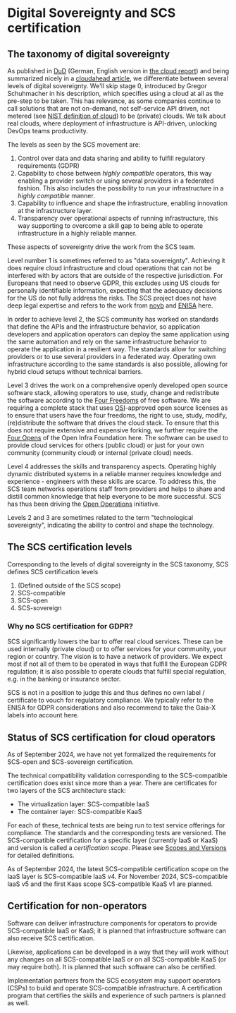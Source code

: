 # Digital Sovereignty and SCS certification

## The taxonomy of digital sovereignty

As published in [DuD](https://rdcu.be/cWdBJ) (German, English version in
[the cloud report](https://the-report.cloud/why-digital-sovereignty-is-more-than-mere-legal-compliance/))
and being summarized nicely in a [cloudahead article](https://www.cloudahead.de/der-freiheitskampf-des-sovereign-cloud-stacks),
we differentiate between several levels of digital sovereignty.
We'll skip stage 0, introduced by Gregor Schuhmacher in his description, which
specifies using a cloud at all as the pre-step to be taken. This has relevance,
as some companies continue to call solutions that are not on-demand, not
self-service API driven, not metered
(see [NIST definition of cloud](https://nvlpubs.nist.gov/nistpubs/legacy/sp/nistspecialpublication800-145.pdf))
to be (private) clouds. We talk about real clouds, where deployment of infrastructure
is API-driven, unlocking DevOps teams productivity.

The levels as seen by the SCS movement are:

1. Control over data and data sharing and ability to fulfill regulatory requirements (GDPR)
2. Capability to chose between *highly compatible* operators, this way enabling a provider
   switch or using several providers in a federated fashion. This also includes the
   possibility to run your infrastructure in a *highly compatible* manner.
3. Capability to influence and shape the infrastructure, enabling innovation at the
   infrastructure layer.
4. Transparency over operational aspects of running infrastructure, this way supporting
   to overcome a skill gap to being able to operate infrastructure in a highly reliable
   manner.

These aspects of sovereignty drive the work from the SCS team.

Level number 1 is sometimes referred to as "data sovereignty". Achieving it does require
cloud infrastructure and cloud operations that can not be interfered with by actors that
are outside of the respective jurisdiction. For Europeans that need to observe GDPR, this
excludes using US clouds for personally identifiable information, expecting that the
adequacy decisions for the US do not fully address the risks. The SCS project does not
have deep legal expertise and refers to the work from [noyb](https://noyb.eu/)
and [ENISA](https://www.enisa.europa.eu/) here.

In order to achieve level 2,
the SCS community has worked on standards that define the APIs and the infrastructure
behavior, so application developers and application operators can deploy the same application
using the same automation and rely on the same infrastructure behavior to operate the
application in a resilient way. The standards allow for switching providers or to use
several providers in a federated way. Operating own infrastructure according to the same
standards is also possible, allowing for hybrid cloud setups without technical barriers.

Level 3 drives the work on a comprehensive openly developed open source software stack,
allowing operators to use, study, change and redistribute the software according to the
[Four Freedoms](https://en.wikipedia.org/wiki/The_Free_Software_Definition) of free software. We are requiring
a complete stack that uses [OSI](https://opensource.org/)-approved open source licenses
as to ensure that users have the four freedoms, the right to use, study, modify, (re)distribute
the software that drives the cloud stack. To ensure that this does not require extensive
and expensive forking, we further require the [Four Opens](https://openinfra.dev/four-opens/)
of the Open Infra Foundation here. The software can be used to provide cloud services
for others (public cloud) or just for your own community (community cloud) or
internal (private cloud) needs.

Level 4 addresses the skills and transparency aspects. Operating highly dynamic distributed
systems in a reliable manner requires knowledge and experience - engineers with these skills
are scarce. To address this, the SCS team networks operations staff from providers and helps
to share and distill common knowledge that help everyone to be more successful. SCS has
thus been driving the [Open Operations](https://openoperations.org) initiative.

Levels 2 and 3 are sometimes related to the term "technological sovereignty", indicating the ability to control and shape the technology.

## The SCS certification levels

Corresponding to the levels of digital sovereignty in the SCS taxonomy, SCS defines
SCS certification levels

1. (Defined outside of the SCS scope)
2. SCS-compatible
3. SCS-open
4. SCS-sovereign

### Why no SCS certification for GDPR?

SCS significantly lowers the bar to offer real cloud services. These can be used internally
(private cloud) or to offer services for your community, your region or country. The vision
is to have a network of providers. We expect most if not all of them to be operated in ways
that fulfill the European GDPR regulation; it is also possible to operate clouds that fulfill
special regulation, e.g. in the banking or insurance sector.

SCS is not in a position to judge this and thus defines no own label / certificate to
vouch for regulatory compliance. We typically refer to the ENISA for GDPR considerations
and also recommend to take the Gaia-X labels into account here.

## Status of SCS certification for cloud operators

As of September 2024, we have not yet formalized the requirements for SCS-open and SCS-sovereign
certification.

The technical compatibility validation corresponding to the SCS-compatible certification does
exist since more than a year. There are certificates for two layers of the SCS architecture
stack:

* The virtualization layer: SCS-compatible IaaS
* The container layer: SCS-compatible KaaS

For each of these, technical tests are being run to test service offerings for compliance.
The standards and the corresponding tests are versioned. The SCS-compatible certification
for a specific layer (currently IaaS or KaaS) and version is called a *certification scope*.
Please see [Scopes and Versions](scopes-versions.md) for detailed definitions.

As of September 2024, the latest SCS-compatible certification scope on the IaaS layer is
SCS-compatible IaaS v4. For November 2024, SCS-compatible IaaS v5 and the first Kaas
scope SCS-compatible KaaS v1 are planned.

## Certification for non-operators

Software can deliver infrastructure components for operators to provide SCS-compatible
IaaS or KaaS; it is planned that infrastructure software can also receive SCS certification.

Likewise, applications can be developed in a way that they will work without any changes on
all SCS-compatible IaaS or on all SCS-compatible KaaS (or may require both). It is planned
that such software can also be certified.

Implementation partners from the SCS ecosystem may support operators (CSPs) to build
and operate SCS-compatible infrastructure. A certification program that certifies the
skills and experience of such partners is planned as well.
